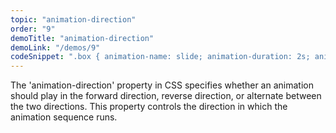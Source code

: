```yaml
---
topic: "animation-direction"
order: "9"
demoTitle: "animation-direction"
demoLink: "/demos/9"
codeSnippet: ".box { animation-name: slide; animation-duration: 2s; animation-direction: alternate; }"
---
```


The 'animation-direction' property in CSS specifies whether an animation should play in the forward direction, reverse direction, or alternate between the two directions. This property controls the direction in which the animation sequence runs.
<br />
